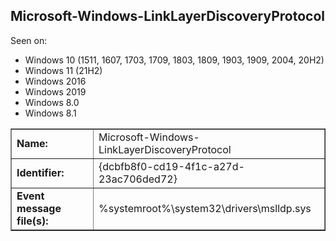 ## Microsoft-Windows-LinkLayerDiscoveryProtocol

Seen on:
* Windows 10 (1511, 1607, 1703, 1709, 1803, 1809, 1903, 1909, 2004, 20H2)
* Windows 11 (21H2)
* Windows 2016
* Windows 2019
* Windows 8.0
* Windows 8.1

<table border="1" class="docutils">
  <tbody>
    <tr>
      <td><b>Name:</b></td>
      <td>Microsoft-Windows-LinkLayerDiscoveryProtocol</td>
    </tr>
    <tr>
      <td><b>Identifier:</b></td>
      <td>{dcbfb8f0-cd19-4f1c-a27d-23ac706ded72}</td>
    </tr>
    <tr>
      <td><b>Event message file(s):</b></td>
      <td>%systemroot%\system32\drivers\mslldp.sys</td>
    </tr>
  </tbody>
</table>

&nbsp;

